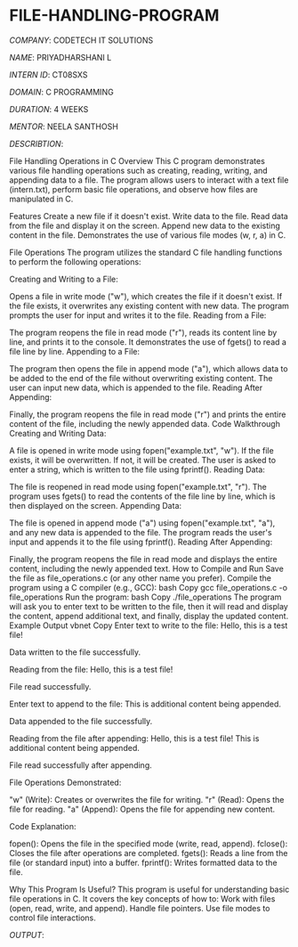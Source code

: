 # FILE-HANDLING-PROGRAM


*COMPANY*:  CODETECH IT SOLUTIONS

*NAME*: PRIYADHARSHANI L


*INTERN ID*: CT08SXS

*DOMAIN*: C PROGRAMMING

*DURATION*: 4 WEEKS

*MENTOR*: NEELA SANTHOSH

*DESCRIBTION*:

File Handling Operations in C
Overview
This C program demonstrates various file handling operations such as creating, reading, writing, and appending data to a file. The program allows users to interact with a text file (intern.txt), perform basic file operations, and observe how files are manipulated in C.

Features
Create a new file if it doesn't exist.
Write data to the file.
Read data from the file and display it on the screen.
Append new data to the existing content in the file.
Demonstrates the use of various file modes (w, r, a) in C.

File Operations
The program utilizes the standard C file handling functions to perform the following operations:

Creating and Writing to a File:

Opens a file in write mode ("w"), which creates the file if it doesn't exist.
If the file exists, it overwrites any existing content with new data.
The program prompts the user for input and writes it to the file.
Reading from a File:

The program reopens the file in read mode ("r"), reads its content line by line, and prints it to the console.
It demonstrates the use of fgets() to read a file line by line.
Appending to a File:

The program then opens the file in append mode ("a"), which allows data to be added to the end of the file without overwriting existing content.
The user can input new data, which is appended to the file.
Reading After Appending:

Finally, the program reopens the file in read mode ("r") and prints the entire content of the file, including the newly appended data.
Code Walkthrough
Creating and Writing Data:

A file is opened in write mode using fopen("example.txt", "w"). If the file exists, it will be overwritten. If not, it will be created.
The user is asked to enter a string, which is written to the file using fprintf().
Reading Data:

The file is reopened in read mode using fopen("example.txt", "r").
The program uses fgets() to read the contents of the file line by line, which is then displayed on the screen.
Appending Data:

The file is opened in append mode ("a") using fopen("example.txt", "a"), and any new data is appended to the file.
The program reads the user's input and appends it to the file using fprintf().
Reading After Appending:

Finally, the program reopens the file in read mode and displays the entire content, including the newly appended text.
How to Compile and Run
Save the file as file_operations.c (or any other name you prefer).
Compile the program using a C compiler (e.g., GCC):
bash
Copy
gcc file_operations.c -o file_operations
Run the program:
bash
Copy
./file_operations
The program will ask you to enter text to be written to the file, then it will read and display the content, append additional text, and finally, display the updated content.
Example Output
vbnet
Copy
Enter text to write to the file: Hello, this is a test file!

Data written to the file successfully.

Reading from the file:
Hello, this is a test file!

File read successfully.

Enter text to append to the file: This is additional content being appended.

Data appended to the file successfully.

Reading from the file after appending:
Hello, this is a test file!
This is additional content being appended.

File read successfully after appending.

File Operations Demonstrated:

"w" (Write): Creates or overwrites the file for writing.
"r" (Read): Opens the file for reading.
"a" (Append): Opens the file for appending new content.

Code Explanation:

fopen(): Opens the file in the specified mode (write, read, append).
fclose(): Closes the file after operations are completed.
fgets(): Reads a line from the file (or standard input) into a buffer.
fprintf(): Writes formatted data to the file.

Why This Program Is Useful?
This program is useful for understanding basic file operations in C. It covers the key concepts of how to:
Work with files (open, read, write, and append).
Handle file pointers.
Use file modes to control file interactions.

*OUTPUT*:
